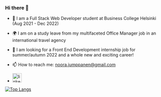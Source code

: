 ### Hi there 👋



- 🌱 I am a Full Stack Web Developer student at Business College Helsinki (Aug 2021 - Dec 2022)

- :earth_africa: I am on a study leave from my multifaceted Office Manager job in an international travel agency 

- 🔭 I am looking for a Front End Development internship job for summer/autumn 2022 and a whole new and exciting career! 

- 📫 How to reach me: noora.jumppanen@gmail.com
- [<img src='https://cdn.jsdelivr.net/npm/simple-icons@3.0.1/icons/linkedin.svg' alt='linkedin' height='30'>](https://www.linkedin.com/in/noora-jumppanen/)  


[![Top Langs](https://github-readme-stats.vercel.app/api/top-langs/?username=NooraJumppanen&layout=compact)](https://github.com/anuraghazra/github-readme-stats)
